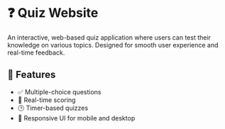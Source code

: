 # ❓ Quiz Website

An interactive, web-based quiz application where users can test their knowledge on various topics. Designed for smooth user experience and real-time feedback.



## 🚀 Features

- ✅ Multiple-choice questions
- 🧠 Real-time scoring
- 🕒 Timer-based quizzes
- 🎨 Responsive UI for mobile and desktop



